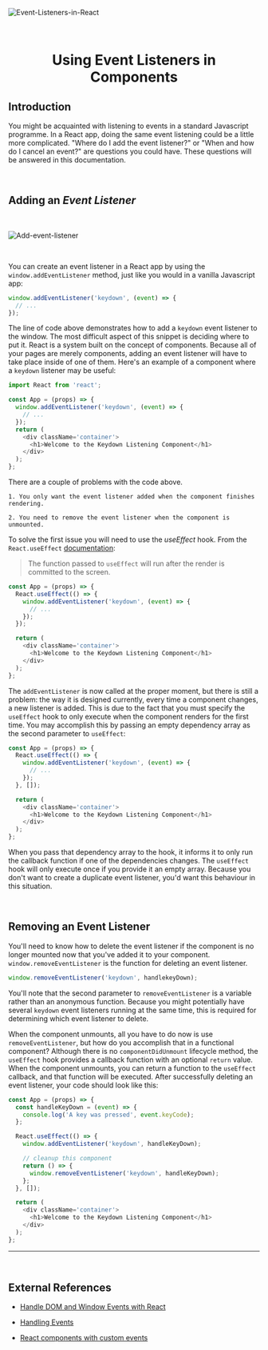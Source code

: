 ![Event-Listeners-in-React](https://miro.medium.com/max/1400/1*a6LO_JY1hzQM8NhKg-7gfA.gif)

<p>&nbsp</p>

<h1 align="center">Using Event Listeners in Components</h1>

## Introduction
You might be acquainted with listening to events in a standard Javascript programme. In a React app, doing the same event listening could be a little more complicated. "Where do I add the event listener?" or "When and how do I cancel an event?" are questions you could have. These questions will be answered in this documentation.

<p>&nbsp</p>

## Adding an *Event Listener*

<p>&nbsp</p>

![Add-event-listener](https://c.tenor.com/ADEbOuubJIUAAAAC/doesnt-add-up-the-hangover.gif)

<p>&nbsp</p>

You can create an event listener in a React app by using the `window.addEventListener` method, just like you would in a vanilla Javascript app:

```js
window.addEventListener('keydown', (event) => {
  // ...
});
```

The line of code above demonstrates how to add a `keydown` event listener to the window. The most difficult aspect of this snippet is deciding where to put it. React is a system built on the concept of components. Because all of your pages are merely components, adding an event listener will have to take place inside of one of them. Here's an example of a component where a `keydown` listener may be useful:

```js
import React from 'react';

const App = (props) => {
  window.addEventListener('keydown', (event) => {
    // ...
  });
  return (
    <div className='container'>
      <h1>Welcome to the Keydown Listening Component</h1>
    </div>
  );
};
```

There are a couple of problems with the code above.

    1. You only want the event listener added when the component finishes rendering.

    2. You need to remove the event listener when the component is unmounted.

To solve the first issue you will need to use the *useEffect* hook. From the `React.useEffect` [documentation](https://reactjs.org/docs/hooks-reference.html#useeffect):

> The function passed to `useEffect` will run after the render is committed to the screen.

```js
const App = (props) => {
  React.useEffect(() => {
    window.addEventListener('keydown', (event) => {
      // ...
    });
  });

  return (
    <div className='container'>
      <h1>Welcome to the Keydown Listening Component</h1>
    </div>
  );
};
```

The `addEventListener` is now called at the proper moment, but there is still a problem: the way it is designed currently, every time a component changes, a new listener is added. This is due to the fact that you must specify the `useEffect` hook to only execute when the component renders for the first time. You may accomplish this by passing an empty dependency array as the second parameter to `useEffect`:

```js
const App = (props) => {
  React.useEffect(() => {
    window.addEventListener('keydown', (event) => {
      // ...
    });
  }, []);

  return (
    <div className='container'>
      <h1>Welcome to the Keydown Listening Component</h1>
    </div>
  );
};
```

When you pass that dependency array to the hook, it informs it to only run the callback function if one of the dependencies changes. The `useEffect` hook will only execute once if you provide it an empty array. Because you don't want to create a duplicate event listener, you'd want this behaviour in this situation.

<p>&nbsp</p>

## Removing an Event Listener

You'll need to know how to delete the event listener if the component is no longer mounted now that you've added it to your component. `window.removeEventListener` is the function for deleting an event listener.

```js
window.removeEventListener('keydown', handlekeyDown);
```

You'll note that the second parameter to `removeEventListener` is a variable rather than an anonymous function. Because you might potentially have several `keydown` event listeners running at the same time, this is required for determining which event listener to delete.

When the component unmounts, all you have to do now is use `removeEventListener`, but how do you accomplish that in a functional component? Although there is no `componentDidUnmount` lifecycle method, the `useEffect` hook provides a callback function with an optional `return` value. When the component unmounts, you can return a function to the `useEffect` callback, and that function will be executed. After successfully deleting an event listener, your code should look like this:

```js
const App = (props) => {
  const handleKeyDown = (event) => {
    console.log('A key was pressed', event.keyCode);
  };

  React.useEffect(() => {
    window.addEventListener('keydown', handleKeyDown);

    // cleanup this component
    return () => {
      window.removeEventListener('keydown', handleKeyDown);
    };
  }, []);

  return (
    <div className='container'>
      <h1>Welcome to the Keydown Listening Component</h1>
    </div>
  );
};
```

---

<p>&nbsp</p>

## External References

- [Handle DOM and Window Events with React](https://www.digitalocean.com/community/tutorials/how-to-handle-dom-and-window-events-with-react)

- [Handling Events](https://reactjs.org/docs/handling-events.html)

- [React components with custom events](https://www.falldowngoboone.com/blog/talk-to-your-react-components-with-custom-events/)